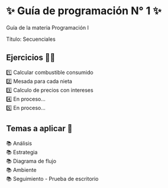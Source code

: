<h1 align="left">✨ Guía de programación N° 1 ✨ </h1>
<p align="left">Guía de la materia Programación I</p>
<p align="left">Título: Secuenciales</p>
<h2 align="left">Ejercicios 💪🏻</h2>
<p align="left">1️⃣ Calcular combustible consumido<br>2️⃣ Mesada para cada nieta<br>3️⃣ Calculo de precios con intereses<br>4️⃣ En proceso...<br>5️⃣ En proceso...</p>
<h2 align="left">Temas a aplicar 📓</h2>
<p align="left">📚 Análisis <br>📚 Estrategia<br>📚 Diagrama de flujo<br>📚 Ambiente<br>📚 Seguimiento - Prueba de escritorio</p>
